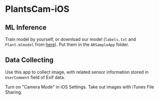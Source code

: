 # PlantsCam-iOS


## ML Inference

Train model by yourself, or download our model (`labels.txt` and `Plant.mlmodel` from [here](https://drive.google.com/open?id=1ALrku-CWORa7vuyH65FqMhxrZX4lD6WK)). Put them in the `ARSampleApp` folder.

## Data Collecting

Use this app to collect image, with related sensor information stored in `UserComment` field of Exif data.

Turn on "Camera Mode" in iOS Settings. Take out images with iTunes File Sharing.


